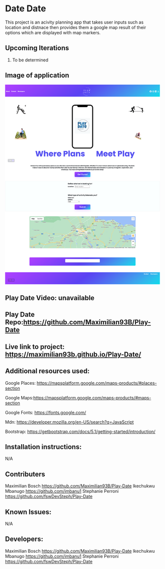 # Date Date

This project is an acivity planning app that takes user inputs such as location and distnace then provides them a google map result of their options which are displayed with map markers.

## Upcoming Iterations

1. To be determined

## Image of application

<img src="assets/images/playdate.png">

## Play Date Video: unavailable

## Play Date Repo:https://github.com/Maximilian93B/Play-Date

## Live link to project: https://maximilian93b.github.io/Play-Date/

## Additional resources used:

Google Places: https://mapsplatform.google.com/maps-products/#places-section

Google Maps:https://mapsplatform.google.com/maps-products/#maps-section

Google Fonts: https://fonts.google.com/

Mdn: https://developer.mozilla.org/en-US/search?q=JavaScript

Bootstrap: https://getbootstrap.com/docs/5.1/getting-started/introduction/

## Installation instructions:

N/A

## Contributers

Maximilian Bosch https://github.com/Maximilian93B/Play-Date
Ikechukwu Mbanugo https://github.com/imbanu1
Stephanie Perroni https://github.com/fswDevSteph/Play-Date

## Known Issues:

N/A

## Developers:

Maximilian Bosch https://github.com/Maximilian93B/Play-Date
Ikechukwu Mbanugo https://github.com/imbanu1
Stephanie Perroni https://github.com/fswDevSteph/Play-Date

